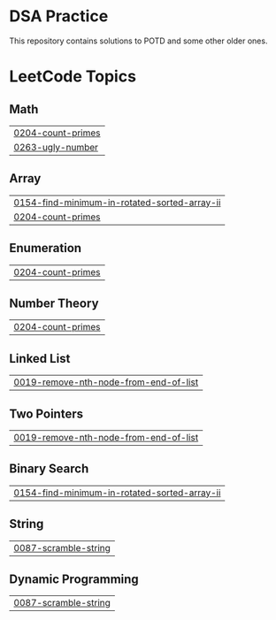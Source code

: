 # DSA Practice
 This repository contains solutions to POTD and some other older ones.

<!---LeetCode Topics Start-->
# LeetCode Topics
## Math
|  |
| ------- |
| [0204-count-primes](https://github.com/LordZeusIsBack/DSA-Practice/tree/master/0204-count-primes) |
| [0263-ugly-number](https://github.com/LordZeusIsBack/DSA-Practice/tree/master/0263-ugly-number) |
## Array
|  |
| ------- |
| [0154-find-minimum-in-rotated-sorted-array-ii](https://github.com/LordZeusIsBack/DSA-Practice/tree/master/0154-find-minimum-in-rotated-sorted-array-ii) |
| [0204-count-primes](https://github.com/LordZeusIsBack/DSA-Practice/tree/master/0204-count-primes) |
## Enumeration
|  |
| ------- |
| [0204-count-primes](https://github.com/LordZeusIsBack/DSA-Practice/tree/master/0204-count-primes) |
## Number Theory
|  |
| ------- |
| [0204-count-primes](https://github.com/LordZeusIsBack/DSA-Practice/tree/master/0204-count-primes) |
## Linked List
|  |
| ------- |
| [0019-remove-nth-node-from-end-of-list](https://github.com/LordZeusIsBack/DSA-Practice/tree/master/0019-remove-nth-node-from-end-of-list) |
## Two Pointers
|  |
| ------- |
| [0019-remove-nth-node-from-end-of-list](https://github.com/LordZeusIsBack/DSA-Practice/tree/master/0019-remove-nth-node-from-end-of-list) |
## Binary Search
|  |
| ------- |
| [0154-find-minimum-in-rotated-sorted-array-ii](https://github.com/LordZeusIsBack/DSA-Practice/tree/master/0154-find-minimum-in-rotated-sorted-array-ii) |
## String
|  |
| ------- |
| [0087-scramble-string](https://github.com/LordZeusIsBack/DSA-Practice/tree/master/0087-scramble-string) |
## Dynamic Programming
|  |
| ------- |
| [0087-scramble-string](https://github.com/LordZeusIsBack/DSA-Practice/tree/master/0087-scramble-string) |
<!---LeetCode Topics End-->